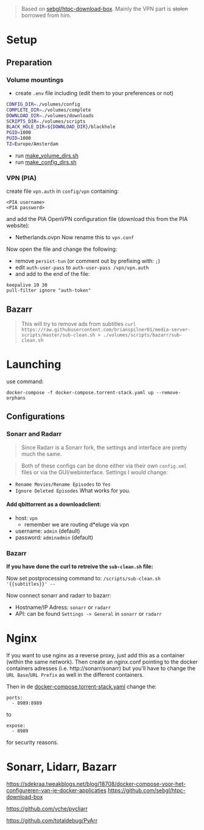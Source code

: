 > Based on [sebgl/htpc-download-box](https://github.com/sebgl/htpc-download-box).
> Mainly the VPN part is ~~stolen~~ borrowed from him.

# Setup

## Preparation

### Volume mountings

- create `.env` file including (edit them to your preferences or not)

```sh
CONFIG_DIR=./volumes/config
COMPLETE_DIR=./volumes/complete
DOWNLOAD_DIR=./volumes/downloads
SCRIPTS_DIR=./volumes/scripts
BLACK_HOLE_DIR=${DOWNLOAD_DIR}/blackhole
PGID=1000
PUID=1000
TZ=Europe/Amsterdam
```

- run [make_volume_dirs.sh](./make_volume_dirs.sh)
- run [make_config_dirs.sh](./make_config_dirs.sh)

### VPN (PIA)

create file `vpn.auth` in `config/vpn` containing:

```
<PIA username>
<PIA password>
```

and add the PIA OpenVPN configuration file (download this from the PIA website):

- Netherlands.ovpn
  Now rename this to `vpn.conf`

Now open the file and change the following:

- remove `persist-tun` (or comment out by prefixing with: `;`)
- edit `auth-user-pass` to `auth-user-pass /vpn/vpn.auth`
- and add to the end of the file:

```
keepalive 10 30
pull-filter ignore "auth-token"
```

## Bazarr

> This will try to remove ads from subtitles
> `curl https://raw.githubusercontent.com/brianspilner01/media-server-scripts/master/sub-clean.sh > ./volumes/scripts/bazarr/sub-clean.sh`

# Launching

use command:

```
docker-compose -f docker-compose.torrent-stack.yaml up --remove-orphans
```

## Configurations

### Sonarr and Radarr

> Since Radarr is a Sonarr fork, the settings and interface are pretty much the same.

> Both of these configs can be done either via their own `config.xml` files or via the GUI/webinterface.
> Settings I would change:

- `Rename Movies/Rename Episodes` to `Yes`
- `Ignore Deleted Episodes` What works for you.

#### Add qbittorrent as a downloadclient:

- host: `vpn`
  - remember we are routing d\*eluge via vpn
- username: `admin` (default)
- password: `adminadmin` (default)

### Bazarr

**If you have done the curl to retreive the `sub-clean.sh` file:**

Now set postprocessing command to: `/scripts/sub-clean.sh '{{subtitles}}' --`

Now connect sonarr and radarr to bazarr:

- Hostname/IP Adress: `sonarr` or `radarr`
- API: can be found `Settings -> General` in `sonarr` or `radarr`

# Nginx
If you want to use nginx as a reverse proxy, just add this as a container (within the same network).
Then create an nginx.conf pointing to the docker containers adresses (i.e. http://sonarr/sonarr) but you'll have to change the `URL Base`/`URL Prefix` as well in the different containers.

Then in de [docker-compose.torrent-stack.yaml](docker-compose.torrent-stack.yaml) change the:
```
ports:
  - 8989:8989
```
to
```
expose:
  - 8989
```
for security reasons.

# Sonarr, Lidarr, Bazarr

https://sdekraa.tweakblogs.net/blog/18708/docker-compose-voor-het-configureren-van-je-docker-applicaties
https://github.com/sebgl/htpc-download-box

https://github.com/vche/pycliarr

https://github.com/totaldebug/PyArr
